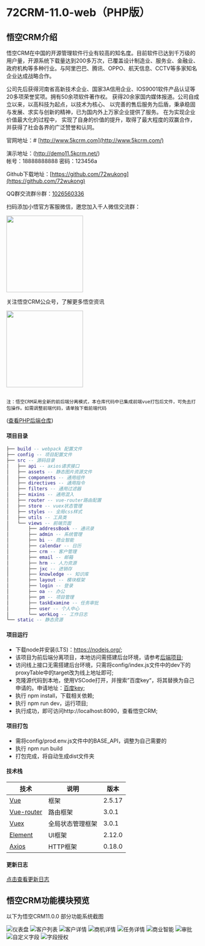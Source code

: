 ﻿
# 72CRM-11.0-web（PHP版）

## 悟空CRM介绍


悟空CRM在中国的开源管理软件行业有较高的知名度。目前软件已达到千万级的用户量，开源系统下载量达到200多万次，已覆盖设计制造业、服务业、金融业、政府机构等多种行业。与阿里巴巴、腾讯、OPPO、航天信息、CCTV等多家知名企业达成战略合作。

公司先后获得河南省高新技术企业、国家3A信用企业、IOS9001软件产品认证等20多项荣誉奖项。拥有50余项软件著作权。 获得20余家国内媒体报道。公司自成立以来，以高科技为起点，以技术为核心、 以完善的售后服务为后盾，秉承稳固与发展、求实与创新的精神，已为国内外上万家企业提供了服务。 在为实现企业价值最大化的过程中， 实现了自身的价值的提升，取得了最大程度的双赢合作，并获得了社会各界的广泛赞誉和认同。

官网地址：# [http://www.5kcrm.com](http://www.5kcrm.com/)

演示地址：(http://demo11.5kcrm.net/)  
帐号：18888888888 密码：123456a

Github下载地址：[https://github.com/72wukong](https://github.com/72wukong)  

QQ群交流群⑩群：[1026560336](http:////shang.qq.com/wpa/qunwpa?idkey=13d5e5809eb9feb350336e55c8b7a00b9cb472078b09b4441222a52dd76b278e)


扫码添加小悟官方客服微信，邀您加入千人微信交流群：

<img src="https://images.gitee.com/uploads/images/2019/1231/115927_f9c580c8_345098.png" width="200">

关注悟空CRM公众号，了解更多悟空资讯

<img src="https://images.gitee.com/uploads/images/2019/1202/135713_d3566c6a_345098.jpeg" width="200">



```

注：悟空CRM采用全新的前后端分离模式，本仓库代码中已集成前端vue打包后文件，可免去打包操作。如需调整前端代码，请单独下载前端代码

```

(<a href="https://gitee.com/wukongcrm/crm_pro" target="_blank">查看PHP后端仓库</a>) 


#### 项目目录
``` lua
├── build -- webpack 配置文件
├── config -- 项目配置文件
├── src -- 源码目录
│   ├── api -- axios请求接口
│   ├── assets -- 静态图片资源文件
│   ├── components -- 通用组件
│   ├── directives -- 通用指令
│   ├── filters -- 通用过滤器
│   ├── mixins -- 通用混入
│   ├── router -- vue-router路由配置
│   ├── store -- vuex状态管理
│   ├── styles -- 全局css样式
│   ├── utils -- 工具类
│   └── views -- 前端页面
│       ├── addressBook -- 通讯录
│       ├── admin -- 系统管理
│       ├── bi -- 商业智能
│       ├── calendar -- 日历
│       ├── crm -- 客户管理
│       ├── email -- 邮箱
│       ├── hrm -- 人力资源
│       ├── jxc -- 进销存
│       ├── knowledge -- 知识库
│       ├── layout -- 模块框架
│       ├── login -- 登录
│       ├── oa -- 办公
│       ├── pm -- 项目管理
│       ├── taskExamine -- 任务审批
│       ├── user -- 个人中心
│       └── workLog -- 工作日志
└── static -- 静态资源
```

#### 项目运行

- 下载node并安装(LTS)：https://nodejs.org/;
- 该项目为前后端分离项目，本地访问需搭建后台环境，请参考[后端项目](https://gitee.com/wukongcrm/crm_pro);
- 访问线上接口无需搭建后台环境，只需将config/index.js文件中的dev下的proxyTable中的target改为线上地址即可;
- 克隆源代码到本地，使用VSCode打开，并搜索”百度key“，将其替换为自己申请的。申请地址：[百度key](http://lbsyun.baidu.com/index.php?title=jspopularGL/guide/getkey);
- 执行 npm install，下载相关依赖;
- 执行 npm run dev，运行项目;
- 执行成功，即可访问http://localhost:8090，查看悟空CRM;

#### 项目打包

- 需将config/prod.env.js文件中的BASE_API，调整为自己需要的
- 执行 npm run build
- 打包完成，将自动生成dist文件夹


#### 技术栈

| 技术 | 说明 | 版本 |
| --- | --- | --- |
| [Vue](https://vuejs.org) | 框架 | 2.5.17 |
| [Vue-router](https://router.vuejs.org) | 路由框架 | 3.0.1 |
| [Vuex](https://vuex.vuejs.org) | 全局状态管理框架 | 3.0.1 |
| [Element](https://element.eleme.io) | UI框架 | 2.12.0 |
| [Axios](https://github.com/axios/axios) | HTTP框架 | 0.18.0 |

#### 更新日志

<a href="https://www.5kcrm.com/upgrade_log" target="_blank">点击查看更新日志</a>



## 悟空CRM功能模块预览

以下为悟空CRM11.0.0 部分功能系统截图

![仪表盘](https://images.gitee.com/uploads/images/2021/0206/112721_6e50397d_345098.png "仪表盘.png")
![客户列表](https://images.gitee.com/uploads/images/2021/0206/112822_4ab4eb50_345098.png "客户列表.png")
![客户详情](https://images.gitee.com/uploads/images/2021/0206/112842_d69aff0f_345098.png "客户详情.png")
![商机详情](https://images.gitee.com/uploads/images/2021/0206/112902_c38751fe_345098.png "商机详情.png")
![任务详情](https://images.gitee.com/uploads/images/2021/0206/112924_175278e2_345098.png "任务详情.png")
![商业智能](https://images.gitee.com/uploads/images/2021/0206/112938_0cbc95b7_345098.png "商业智能.png")
![审批](https://images.gitee.com/uploads/images/2021/0206/113001_bfcbee0a_345098.png "审批.png")
![自定义字段](https://images.gitee.com/uploads/images/2021/0206/113019_7894e7ed_345098.png "自定义字段.png")
![字段授权](https://images.gitee.com/uploads/images/2021/0206/113030_cefa8932_345098.png "字段授权.png")

